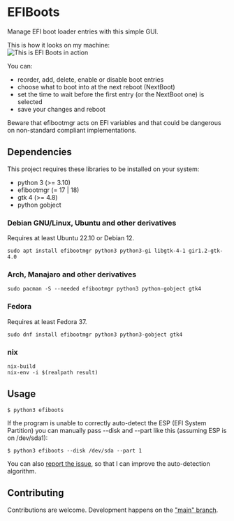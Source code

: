 # EFIBoots

Manage EFI boot loader entries with this simple GUI.

This is how it looks on my machine:  
![This is EFI Boots in action](screenshot.png)

You can:

- reorder, add, delete, enable or disable boot entries
- choose what to boot into at the next reboot (NextBoot)
- set the time to wait before the first entry (or the NextBoot one) is selected
- save your changes and reboot

Beware that efibootmgr acts on EFI variables and that could be dangerous on
non-standard compliant implementations.

## Dependencies

This project requires these libraries to be installed on your system:
- python 3 (>= 3.10)
- efibootmgr (= 17 | 18)
- gtk 4 (>= 4.8)
- python gobject

### Debian GNU/Linux, Ubuntu and other derivatives

Requires at least Ubuntu 22.10 or Debian 12.

```
sudo apt install efibootmgr python3 python3-gi libgtk-4-1 gir1.2-gtk-4.0
```

### Arch, Manajaro and other derivatives

```
sudo pacman -S --needed efibootmgr python3 python-gobject gtk4
```

### Fedora

Requires at least Fedora 37.

```
sudo dnf install efibootmgr python3 python3-gobject gtk4
```

### nix

```
nix-build
nix-env -i $(realpath result)
```

## Usage

```
$ python3 efiboots
```

If the program is unable to correctly auto-detect the ESP (EFI System Partition)
you can manually pass --disk and --part like this (assuming ESP is on /dev/sda1):

```
$ python3 efiboots --disk /dev/sda --part 1
```

You can also [report the issue](https://github.com/Elinvention/efibootmgr-gui/issues/new),
so that I can improve the auto-detection algorithm.

## Contributing

Contributions are welcome. Development happens on the ["main" branch](https://github.com/Elinvention/efibootmgr-gui/tree/main).
